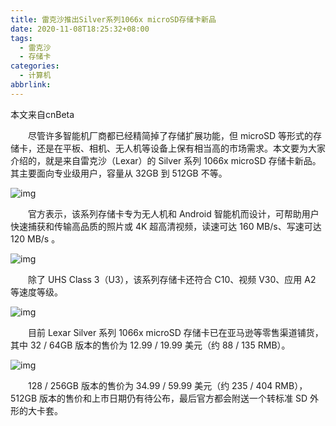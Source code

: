 ```yaml
---
title: 雷克沙推出Silver系列1066x microSD存储卡新品
date: 2020-11-08T18:25:32+08:00
tags:
  - 雷克沙
  - 存储卡
categories:
  - 计算机
abbrlink:
---
```


本文来自cnBeta

　　尽管许多智能机厂商都已经精简掉了存储扩展功能，但 microSD 等形式的存储卡，还是在平板、相机、无人机等设备上保有相当高的市场需求。本文要为大家介绍的，就是来自雷克沙（Lexar）的 Silver 系列 1066x microSD 存储卡新品。其主要面向专业级用户，容量从 32GB 到 512GB 不等。

![img](https://cdn.jsdelivr.net/gh/yakeing/Documentation@main/Hexo/images/022d-kcaeqzx9687337.png)

　　官方表示，该系列存储卡专为无人机和 Android 智能机而设计，可帮助用户快速捕获和传输高品质的照片或 4K 超高清视频，读速可达 160 MB/s、写速可达 120 MB/s 。

![img](https://cdn.jsdelivr.net/gh/yakeing/Documentation@main/Hexo/images/79cd-kcaeqzx9687418.png)

　　除了 UHS Class 3（U3），该系列存储卡还符合 C10、视频 V30、应用 A2 等速度等级。

![img](https://cdn.jsdelivr.net/gh/yakeing/Documentation@main/Hexo/images/d9f1-kcaeqzx9687472.png)

　　目前 Lexar Silver 系列 1066x microSD 存储卡已在亚马逊等零售渠道铺货，其中 32 / 64GB 版本的售价为 12.99 / 19.99 美元（约 88 / 135 RMB）。

![img](https://cdn.jsdelivr.net/gh/yakeing/Documentation@main/Hexo/images/da73-kcaeqzx9687527.jpg)

　　128 / 256GB 版本的售价为 34.99 / 59.99 美元（约 235 / 404 RMB），512GB 版本的售价和上市日期仍有待公布，最后官方都会附送一个转标准 SD 外形的大卡套。